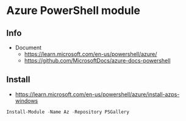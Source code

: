 # Azure PowerShell module

## Info

- Document
  - https://learn.microsoft.com/en-us/powershell/azure/
  - https://github.com/MicrosoftDocs/azure-docs-powershell

## Install

- https://learn.microsoft.com/en-us/powershell/azure/install-azps-windows

```powershell
Install-Module -Name Az -Repository PSGallery
```